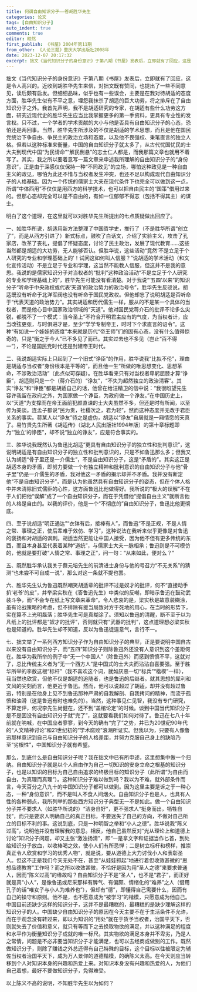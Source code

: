 ```yaml
---
title: 何谓自由知识分子——答胡胜华先生
categories: 论文
tags: [自由知识分子]
auto_indent: true
comments: true
editor: 皎然
first_publish: 《书屋》2004年第11期
from_other: 《人论三题》重庆大学出版社2008年
date: 2023-12-07 20:17:32
excerpt: 拙文《当代知识分子的身份意识》于第八期《书屋》发表后，立即就有了回应，这是令人高兴的。近收到胡胜华先生来信，对拙文既有赞同，也提出了一些不同意见，读后颇有启发。但细细品味，似乎也有一些误会，主要是在我对待胡适的态度方面，胜华先生似有不平之意，埋怨我抹杀了胡适的巨大功劳，将之排斥在了自由知识分子之外。我首先声明，我不是胡适研究的专家，在胡适有些什么功劳这方面，研究近现代史的胜华先生应当比我掌握更多的第一手资料，更具有专业性的发言权。只不过，一个学者的学术贡献的大小与他是否具有自由知识分子的心态，恐怕还是两回事。
---
```

拙文《当代知识分子的身份意识》于第八期《书屋》发表后，立即就有了回应，这是令人高兴的。近收到胡胜华先生来信，对拙文既有赞同，也提出了一些不同意见，读后颇有启发。但细细品味，似乎也有一些误会，主要是在我对待胡适的态度方面，胜华先生似有不平之意，埋怨我抹杀了胡适的巨大功劳，将之排斥在了自由知识分子之外。我首先声明，我不是胡适研究的专家，在胡适有些什么功劳这方面，研究近现代史的胜华先生应当比我掌握更多的第一手资料，更具有专业性的发言权。只不过，一个学者的学术贡献的大小与他是否具有自由知识分子的心态，恐怕还是两回事。当然，胜华先生所涉及的不仅是胡适的学术思想，而且是他在国民党统治下争自由、争民主的政治立场和态度，以及他不畏强权、秉笔直言的独立人格。但若以这种标准来衡量，中国的自由知识分子就太多了，从古代忧国忧民的士大夫到现代中国“为民请命”“解民倒悬”的志士仁人都是，而我那篇文章也就用不着写了。其实，我之所以要着意写一篇文章来申述我所理解的自由知识分子的“身份意识”，正是由于深感仅仅保持一种“不同政见”的立场，哪怕这种政见是一种自由主义的政见，哪怕为此还不惜与当权者发生冲突，也还不足以构成现代自由知识分子的人格基础。因为一个传统的儒家士大夫在现代条件下也完全可以做到这一点，所谓“中体西用”不仅仅是用西方的科学技术，也可以把自由民主的“国策”借用过来的。但那心态却完全可以是不自由的，有如一位郁郁不得志（包括不得其主）的谋士。

明白了这个道理，在这里就可以对胜华先生所提出的七点质疑做出回应了。

一、如胜华所说，胡适用新方法整理了中国哲学史，推行了（不是胜华所谓“创立了”，而是从西方引进了）新式标点，鼓吹了白话文，介绍了实验主义，攻击了孔家店，改革了丧礼，提倡了怀疑态度，讨论了民主政治，发展了现代教育……这些当然都是胡适的大功劳，无人能够否认。但胜华说，这些活动“竟然‘不是立足于个人研究的专业和学理基础上的’！试问这如何叫人信服？”说胡适的学术活动（和文化宣传活动）不是立足于专业和学理，这当然不能教人信服，但这并不是我的意思。我说的是儒家知识分子对当权者的“批判”这种政治活动“不是立足于个人研究的专业和学理基础上的”，胜华先生可能没有看清楚。对于我说“‘五四’以来”的知识分子“听命于中央政权或代表‘天道’的政治势力的政治号令”，胜华先生反驳说，胡适既没有听命于北洋军阀也没有听命于国民党政权。但他却忘了说明胡适是否听命于“代表天道的政治势力”。其实胡适和历代儒生一样，服从的不是某一个具体的当权者，而是他心目中国家政治领域的“天道”。他对国民党蒋介石的批评不论多么尖锐，都脱不了一个模式：当今圣上”不符合开明君主应有的气度，为当权者计，应当改弦更张，与时俱进才是，至少“学学专制帝王，时时下个求直言的诏令”。这种“有如说一个娃娃的态度”本来就是历代“帝王师”们的固有心态，没有什么值得惊奇的，只是“衡之于今人”已不多见了而已。其实过去也不多见（岂止“百不得一”），不论是国民党时代还是封建帝王时代。

二、我说胡适实际上只起到了一个旧式“诤臣”的作用，胜华说我“比拟不伦”，理由是胡适与当权者“身份根本是平等的”，而且他一生“所做的唯思想变化、思想革命，不涉政治活动”（此点似可存疑）。在胜华看来只有对当权者卑躬屈膝才算“诤臣”，胡适则只是一个（蒋介石的）“诤友”，“不失为超然独立的政治清客”。其实“诤友”和“诤臣”都是胡适自己的话，他曾在给汪精卫的信中说：“我很盼望先生容许我留在政府之外，为国家做一个诤臣，为政府做一个诤友。”在中国历史上，以“天道”为支撑而在帝王面前犯颜直谏的士大夫虽然不多，但还是时有所闻，以至传为美谈。连孟子都说“民为贵，社稷次之，君为轻”，然而这种态度并无改于君臣关系的事实。蒋某人以“诤友”待之是虚伪，胡适以“诤友”自居就是一厢情愿的天真了。易竹贤先生所著《胡适传》（湖北人民出版社1994年版）的第十章标题即为“‘独立’的诤臣”，却不说“独立的诤友”，应是符合事实的。

三、胜华说我既然认为鲁迅比胡适“更具有自由知识分子的独立性和批判意识”，这说明胡适是有自由知识分子的独立性和批判意识的，只是不如鲁迅那么多；但我又认为胡适“骨子里还是一介儒生”，不是自由知识分子，这是“矛盾的”。其实这正是胡适本身的矛盾，即努力要做一个有独立精神和批判意识的自由知识分子与他“骨子里”仍是一介儒生的矛盾，我对他这一矛盾的揭示却并不矛盾。我并没有断定他“不是自由知识分子”，而是认为他虽然具有自由知识分子的姿态，但在个体人格中并未清除旧式儒臣的心性，这方面鲁迅比他做得好。我所说的“极大的误解”不在于人们把他“误解”成了一个自由知识分子，而在于凭借他“提倡自由主义”就断言他的人格是自由的。以我的评价，他是一个“不彻底的”自由知识分子，鲁迅比他更彻底。

四、至于说胡适“明正通达”“衣钵有后，接棒有人”，而鲁迅“不是正规，不是人情之常、事理之正，使后辈难于效仿、学习”，这种说法在我听来似乎更像是对鲁迅的褒扬和对胡适的讽刺。胡适当然更能让中国人接受，因为他不但有更多传统的东西，而且本身甚至代表着某种“道统”，与儒家士大夫一脉相承；鲁迅则是不可模仿的，他就是要打破“人情之常、事理之正”，问一句：“从来如此，便对么？”

五、既然胜华承认我关于蔡元培先生的前清进士身份与他的号召力“不无关系”的猜测“也未尝不可自成一说”，那么对这一条就不提也罢。

六、胜华先生认为鲁迅既然嘲笑胡适辈的批评不过是奴才的批评，何不“直接动手扒‘老爷’的皮”，并举梁实秋在《答鲁迅先生》中类似的反嘲，即暗示鲁迅在鼓动武装斗争，而“不会专在纸上写文章来革命”。令人悲哀的是，梁实秋是故意装糊涂，虽有论战策略的考虑，但不排除有援当局致对方于死地的用心，在当时的形势下，实在算不上光明磊落；胜华先生可是真糊涂了。须知以鲁迅的清醒，断不至于以为凡纸上的批评都是“奴才的批评”，否则就只有“武器的批判”，这点道理想必梁实秋也是知道的。胜华先生却不知道，反以为鲁迅徒逞意气，言行不一。

七、拙文举了一系列西方知识分子作为自由知识分子的典型，正是要说明中国自古以来没有自由知识分子，而“五四”知识分子则除鲁迅外还没有人意识到这个差距何在。胜华为我所举的例子中“无一个中国人”（除鲁迅外）而感到愤愤不平，这就对了，总比传统主义者为“无一个西方人”是中国式的士大夫而沾沾自喜要强。至于胜华所举的李敖这根“标杆”（我不喜欢这个词，就如厌恶一切“标兵”“楷模”一样），我当然也欣赏，但他不仅是胡适的追随者，也是鲁迅的后继者。就其思想的犀利和文风的尖刻而言，他更近于鲁迅。然而，他可以说超过了胡适，却并没有超过鲁迅，特别是在他身上见不到鲁迅那种严肃的自我解剖、自我拷问的精神，而流于孤愤和油滑（这是鲁迅有时也难免的）。当然，这种事见仁见智，我没有专门研究，不算定评，何况李先生尚健在，还不到“盖棺论定”的时候。谈到中国当代知识分子是不是因没有自由知识分子就“完了”，这就要看我们如何对待了。鲁迅在七八十年前就在呐喊，在中国应者寥寥，到今天的确有“完了”之势，并已为20世纪90年代的“人文精神讨论”和21世纪初的“学术腐败”浪潮所证实。但我以为，只要有人像鲁迅那样意识到自己与自由知识分子的人格差距，并努力克服自己身上的缺陷乃至“劣根性”，中国知识分子就有希望。

那么，到底什么是自由知识分子呢？我在拙文中已有所申述，这里想集中做一个归纳。自由知识分子就是以个人自由作为自己一切知识的安身立命之根基的知识分子，也是以知识的目标为自己自由追求的终极目标的知识分子（此所谓“为自由而自由，为真理而真理”）。这种知识分子难以做到吗？我以为不难，就外部条件而言，今天百分之八九十的中国知识分子都可以做到。因为这里主要是诉之于一种心态，一种“身份意识”，而不是叫人不食人间烟火。自由知识分子也是人，也具有人性的各种弱点，我所列举的那些西方知识分子典型无一不是如此。做一个自由知识分子并不要求人（如胜华所说的）“洁身自好”，更不强求人“挺身而出，牺牲自我”，而只是要求人明确自己的真正目标，不要迷失了自己的方向，不做对自己所立的目标不利的事。这说到底，只是一种明智之举和“小人之德”。胜华说我“陈义过高”，说明他并没有理解我的意思。相反，他自己虽然反对“光从理论上和道德上讨论”知识分子问题，却又主张“激浊扬清”，即“一是拿文字和证据当作匕首，到处给知识分子放血，以收棒喝之效，使小人们有所忌惮；二是树立标杆和榜样，推崇真正令人欣赏和学习的优秀人物”，就是说，要从道德上大力讨伐小人和表彰圣人。但这不正是我们今天无处不在，甚至“从娃娃抓起”地进行着但收效甚微的“思想品德教育”工作吗？而之所以收效甚微，不恰好是因为用“圣人之德”来要求普通人，因而“陈义过高”的缘故吗？自由知识分子不是“圣人”，也不是“君子”，而正好就是真“小人”，是像鲁迅或尼采那样有脾气、有偏颇、情绪化的“难养”之人（借用孔子的话“唯女子与小人为难养也”），但却有“德”，即懂得自己需要什么，因而有自己的操守和原则。他不是，也不愿意成为“被学习”的楷模，只愿意成为他自己。中国目前还缺少这样的知识分子，这并不是最糟糕的，最糟糕的是缺少理解这样的知识分子的人。中国缺少自由知识分子的原因在今天主要不在于生活条件不允许，而在于观念没有转过来，即以为知识的“用处”就在于货予当权者，治国平天下，否则就失去了价值和意义，就只有等而下之去换取物欲的满足，并以这种满足的程度和水平作为衡量知识分子成就的唯一标尺。其实物欲的满足本身并不卑劣，乃是人之常情，问题是不必非要当知识分子才能满足，也可以去经商或做别的工作。既然做知识分子，则除了赚钱之外总还得有自己特殊的目标，这个目标以往被限定为辅佐当权者治国平天下，成为万人景仰的道德楷模，的确陈义太高。在今天则应当转移到个人对知识本身的兴趣和热爱上来。对知识本身没有兴趣和热爱的人，为他们自己着想，最好不要做知识分子，免得难受。

以上陈义不高的说明，不知胜华先生以为如何？